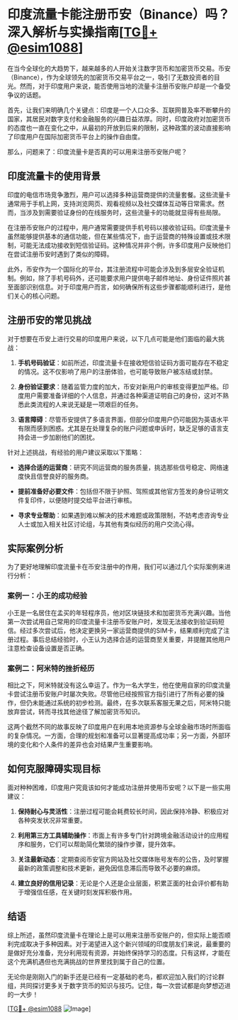# 印度流量卡能注册币安（Binance）吗？深入解析与实操指南[[TG💪+ @esim1088](https://t.me/s/esim1088)]

在当今全球化的大趋势下，越来越多的人开始关注数字货币和加密货币交易。币安（Binance），作为全球领先的加密货币交易平台之一，吸引了无数投资者的目光。然而，对于印度用户来说，能否使用当地的流量卡注册币安账户却是一个备受争议的话题。

首先，让我们来明确几个关键点：印度是一个人口众多、互联网普及率不断攀升的国家，其居民对数字支付和金融服务的兴趣日益浓厚。同时，印度政府对加密货币的态度也一直在变化之中，从最初的开放到后来的限制，这种政策的波动直接影响了印度用户在国际加密货币平台上的操作自由度。

那么，问题来了：印度流量卡是否真的可以用来注册币安账户呢？

## 印度流量卡的使用背景

印度的电信市场竞争激烈，用户可以选择多种运营商提供的流量套餐。这些流量卡通常用于手机上网，支持浏览网页、观看视频以及社交媒体互动等日常需求。然而，当涉及到需要验证身份的在线服务时，这些流量卡的功能就显得有些局限。

在注册币安账户的过程中，用户通常需要提供手机号码以接收验证码。印度流量卡虽然能够提供基本的通信功能，但在某些情况下，由于运营商的特殊设置或技术限制，可能无法成功接收到短信验证码。这种情况并非个例，许多印度用户反映他们在尝试注册币安时遇到了类似的障碍。

此外，币安作为一个国际化的平台，其注册流程中可能会涉及到多层安全验证机制。例如，除了手机号码外，还可能要求用户提供电子邮件地址、身份证件照片甚至面部识别信息。对于印度用户而言，如何确保所有这些步骤都能顺利进行，是他们关心的核心问题。

## 注册币安的常见挑战

对于想要在币安上进行交易的印度用户来说，以下几点可能是他们面临的最大挑战：

1. **手机号码验证**：如前所述，印度流量卡在接收短信验证码方面可能存在不稳定的情况。这不仅影响了用户的注册体验，也可能导致账户被冻结或封禁。

2. **身份验证要求**：随着监管力度的加大，币安对新用户的审核变得更加严格。印度用户需要准备详细的个人信息，并通过各种渠道证明自己的身份，这对不熟悉此类流程的人来说无疑是一项艰巨的任务。

3. **语言障碍**：尽管币安提供了多语言界面，但部分印度用户仍可能因为英语水平有限而感到困惑。尤其是在处理复杂的账户问题或申诉时，缺乏足够的语言支持会进一步加剧他们的困扰。

针对上述挑战，有经验的用户建议采取以下策略：

- **选择合适的运营商**：研究不同运营商的服务质量，挑选那些信号稳定、网络速度快且信誉良好的服务商。
  
- **提前准备好必要文件**：包括但不限于护照、驾照或其他官方签发的身份证明文件复印件，以便随时提交给平台进行审核。

- **寻求专业帮助**：如果遇到难以解决的技术难题或政策限制，不妨考虑咨询专业人士或加入相关社区讨论组，与其他有类似经历的用户交流心得。

## 实际案例分析

为了更好地理解印度流量卡在币安注册中的作用，我们可以通过几个实际案例来进行分析：

### 案例一：小王的成功经验

小王是一名居住在孟买的年轻程序员，他对区块链技术和加密货币充满兴趣。当他第一次尝试用自己常用的印度流量卡注册币安账户时，发现无法接收到验证码短信。经过多次尝试后，他决定更换另一家运营商提供的SIM卡，结果顺利完成了注册过程。事后总结经验时，小王认为选择合适的运营商至关重要，并提醒其他用户注意检查设备设置是否正确。

### 案例二：阿米特的挫折经历

相比之下，阿米特就没有这么幸运了。作为一名大学生，他在使用自家的印度流量卡尝试注册币安账户时屡次失败。尽管他已经按照官方指引进行了所有必要的操作，但仍未能通过系统的初步检测。最终，在多次联系客服无果之后，阿米特只能放弃尝试，转而寻找其他途径了解加密货币知识。

这两个截然不同的故事反映了印度用户在利用本地资源参与全球金融市场时所面临的复杂情况。一方面，合理的规划和准备可以显著提高成功率；另一方面，外部环境的变化和个人条件的差异也会对结果产生重要影响。

## 如何克服障碍实现目标

面对种种困难，印度用户究竟该如何才能成功注册并使用币安呢？以下是一些实用建议：

1. **保持耐心与灵活性**：注册过程可能会耗费较长时间，因此保持冷静、积极应对各种突发状况非常重要。

2. **利用第三方工具辅助操作**：市面上有许多专门针对跨境金融活动设计的应用程序和服务，它们可以帮助简化繁琐的操作步骤，提升效率。

3. **关注最新动态**：定期查阅币安官方网站及社交媒体账号发布的公告，及时掌握最新的政策调整和技术更新，避免因信息滞后而导致不必要的麻烦。

4. **建立良好的信用记录**：无论是个人还是企业层面，积累正面的社会评价都有助于增强信任感，在关键时刻发挥积极作用。

## 结语

综上所述，虽然印度流量卡在理论上是可以用来注册币安账户的，但实际上能否顺利完成取决于多种因素。对于渴望进入这个新兴领域的印度朋友们来说，最重要的是做好充分准备，充分利用现有资源，并始终保持学习的态度。只有这样，才能在这个充满机遇但也充满挑战的世界里找到属于自己的位置。

无论你是刚刚入门的新手还是已经有一定基础的老鸟，都欢迎加入我们的讨论群组，共同探讨更多关于数字货币的知识与技巧。记住，每一次尝试都是向梦想迈进的一大步！

[[TG💪+ @esim1088](https://t.me/s/esim1088) ![Image](https://i.postimg.cc/4NQfJmqS/Snipaste-2025-05-13-00-14-12.png)]